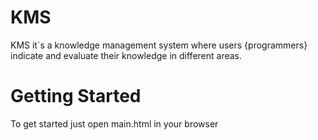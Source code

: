 # KMS

KMS it`s a knowledge management system where users {programmers} indicate and evaluate their knowledge in different areas.

# Getting Started

To get started just open main.html in your browser
